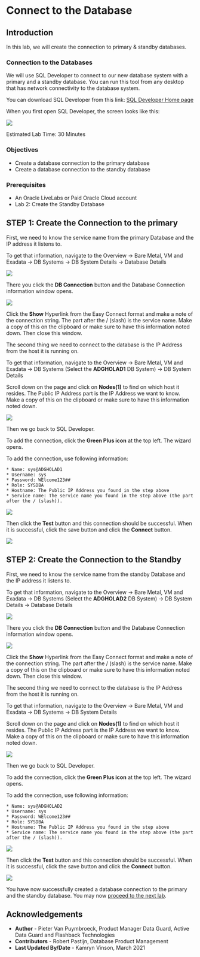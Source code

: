 # Connect to the Database

## Introduction
In this lab, we will create the connection to primary & standby databases.

### Connection to the Databases

We will use SQL Developer to connect to our new database system with a primary and a standby database. 
You can run this tool from any desktop that has network connectivity to the database system.

You can download SQL Developer from this link: [SQL Developer Home page](https://www.oracle.com/be/database/technologies/appdev/sqldeveloper-landing.html) 

When you first open SQL Developer, the screen looks like this:

![](./images/sql-developer.png)

Estimated Lab Time: 30 Minutes

### Objectives
- Create a database connection to the primary database
- Create a database connection to the standby database

### Prerequisites
- An Oracle LiveLabs or Paid Oracle Cloud account
- Lab 2: Create the Standby Database


## **STEP 1**: Create the Connection to the primary

First, we need to know the service name from the primary Database and the IP address it listens to. 

To get that information, navigate to the Overview
-> Bare Metal, VM and Exadata
-> DB Systems
-> DB System Details
-> Database Details

![](./images/db-details.png)

There you click the **DB Connection** button and the Database Connection information window opens.

![](./images/db-connection.png)

Click the **Show** Hyperlink from the Easy Connect format and make a note of the connection string. The part after the / (slash) is the service name. Make a copy of this on the clipboard or make sure to have this information noted down. Then close this window.

The second thing we need to connect to the database is the IP Address from the host it is running on.

To get that information, navigate to the Overview
-> Bare Metal, VM and Exadata
-> DB Systems (Select the **ADGHOLAD1** DB System)
-> DB System Details

Scroll down on the page and click on **Nodes(1)** to find on which host it resides.
The Public IP Address part is the IP Address we want to know. Make a copy of this on the clipboard or make sure to have this information noted down. 

![](./images/nodes-1.png)

Then we go back to SQL Developer.

To add the connection, click the **Green Plus icon** at the top left.
The wizard opens.

To add the connection, use following information:

    * Name: sys@ADGHOLAD1
    * Username: sys
    * Password: WElcome123##
    * Role: SYSDBA
    * Hostname: The Public IP Address you found in the step above
    * Service name: The service name you found in the step above (the part after the / (slash)).

![](./images/add-connection.png)

Then click the **Test** button and this connection should be successful. When it is successful, click the save button and click the **Connect** button.

![](./images/test.png)


## **STEP 2**: Create the Connection to the Standby

First, we need to know the service name from the standby Database and the IP address it listens to. 

To get that information, navigate to the Overview
-> Bare Metal, VM and Exadata
-> DB Systems  (Select the **ADGHOLAD2** DB System)
-> DB System Details
-> Database Details

![](./images/db-details-2.png)

There you click the **DB Connection** button and the Database Connection information window opens.

![](./images/db-connection-2.png)

Click the **Show** Hyperlink from the Easy Connect format and make a note of the connection string. The part after the / (slash) is the service name. Make a copy of this on the clipboard or make sure to have this information noted down. Then close this window.

The second thing we need to connect to the database is the IP Address from the host it is running on.

To get that information, navigate to the Overview
-> Bare Metal, VM and Exadata
-> DB Systems
-> DB System Details

Scroll down on the page and click on **Nodes(1)** to find on which host it resides.
The Public IP Address part is the IP Address we want to know. Make a copy of this on the clipboard or make sure to have this information noted down. 

![](./images/nodes-2.png)

Then we go back to SQL Developer.

To add the connection, click the **Green Plus icon** at the top left.
The wizard opens.

To add the connection, use following information:

    * Name: sys@ADGHOLAD2
    * Username: sys
    * Password: WElcome123##
    * Role: SYSDBA
    * Hostname: The Public IP Address you found in the step above
    * Service name: The service name you found in the step above (the part after the / (slash)).

![](./images/add-connection-2.png)

Then click the **Test** button and this connection should be successful. When it is successful, click the save button and click the **Connect** button.

![](./images/test-2.png)


You have now successfully created a database connection to the primary and the standby database. You may now [proceed to the next lab](#next).

## Acknowledgements

- **Author** - Pieter Van Puymbroeck, Product Manager Data Guard, Active Data Guard and Flashback Technologies
- **Contributors** - Robert Pastijn, Database Product Management
- **Last Updated By/Date** -  Kamryn Vinson, March 2021